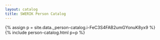 ```yaml
---
layout: catalog
title: SWERIK Person Catalog
---
```

{% assign p = site.data._person-catalog.i-FeC3S4FAB2umGYonuK8yx9 %}
{% include person-catalog.html p=p %}

